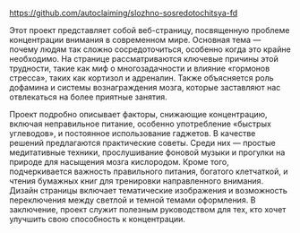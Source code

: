 https://github.com/autoclaiming/slozhno-sosredotochitsya-fd

Этот проект представляет собой веб-страницу, посвященную проблеме концентрации внимания в современном мире. Основная тема — почему людям так сложно сосредоточиться, особенно когда это крайне необходимо. На странице рассматриваются ключевые причины этой трудности, такие как миф о многозадачности и влияние «гормонов стресса», таких как кортизол и адреналин. Также объясняется роль дофамина и системы вознаграждения мозга, которые заставляют нас отвлекаться на более приятные занятия.

Проект подробно описывает факторы, снижающие концентрацию, включая неправильное питание, особенно употребление «быстрых углеводов», и постоянное использование гаджетов. В качестве решений предлагаются практические советы. Среди них — простые медитативные техники, прослушивание фоновой музыки и прогулки на природе для насыщения мозга кислородом. Кроме того, подчеркивается важность правильного питания, богатого клетчаткой, и чтения бумажных книг для тренировки направленного внимания. Дизайн страницы включает тематические изображения и возможность переключения между светлой и темной темами оформления. В заключение, проект служит полезным руководством для тех, кто хочет улучшить свою способность к концентрации.
